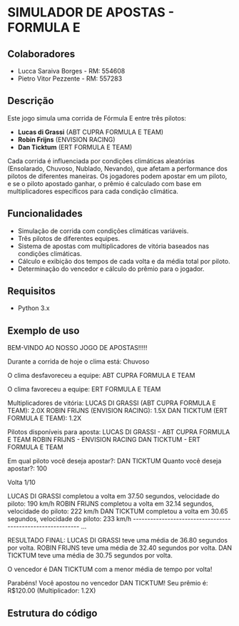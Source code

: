 <h1> SIMULADOR DE APOSTAS - FORMULA E </h1>

## Colaboradores
- Lucca Saraiva Borges - RM: 554608
- Pietro Vitor Pezzente - RM: 557283

## Descrição

Este jogo simula uma corrida de Fórmula E entre três pilotos:
- **Lucas di Grassi** (ABT CUPRA FORMULA E TEAM)
- **Robin Frijns** (ENVISION RACING)
- **Dan Ticktum** (ERT FORMULA E TEAM)

Cada corrida é influenciada por condições climáticas aleatórias (Ensolarado, Chuvoso, Nublado, Nevando), que afetam a performance dos pilotos de diferentes maneiras. Os jogadores podem apostar em um piloto, e se o piloto apostado ganhar, o prêmio é calculado com base em multiplicadores específicos para cada condição climática.

## Funcionalidades

- Simulação de corrida com condições climáticas variáveis.
- Três pilotos de diferentes equipes.
- Sistema de apostas com multiplicadores de vitória baseados nas condições climáticas.
- Cálculo e exibição dos tempos de cada volta e da média total por piloto.
- Determinação do vencedor e cálculo do prêmio para o jogador.

## Requisitos

- Python 3.x

## Exemplo de uso

<p>BEM-VINDO AO NOSSO JOGO DE APOSTAS!!!!!</p>
<p>Durante a corrida de hoje o clima está: Chuvoso</p>
<p>O clima desfavoreceu a equipe: ABT CUPRA FORMULA E TEAM</p>
<p></p>O clima favoreceu a equipe: ERT FORMULA E TEAM</p>

Multiplicadores de vitória:
LUCAS DI GRASSI (ABT CUPRA FORMULA E TEAM): 2.0X
ROBIN FRIJNS (ENVISION RACING): 1.5X
DAN TICKTUM (ERT FORMULA E TEAM): 1.2X

Pilotos disponíveis para aposta:
LUCAS DI GRASSI - ABT CUPRA FORMULA E TEAM
ROBIN FRIJNS - ENVISION RACING
DAN TICKTUM - ERT FORMULA E TEAM

Em qual piloto você deseja apostar?: DAN TICKTUM
Quanto você deseja apostar?: 100

<p>Volta 1/10</p> 
LUCAS DI GRASSI completou a volta em 37.50 segundos, velocidade do piloto: 190 km/h 
ROBIN FRIJNS completou a volta em 32.14 segundos, velocidade do piloto: 222 km/h 
DAN TICKTUM completou a volta em 30.65 segundos, velocidade do piloto: 233 km/h 
----------------------------------------------------------- ...

RESULTADO FINAL:
LUCAS DI GRASSI teve uma média de 36.80 segundos por volta.
ROBIN FRIJNS teve uma média de 32.40 segundos por volta.
DAN TICKTUM teve uma média de 30.75 segundos por volta.

<p>O vencedor é DAN TICKTUM com a menor média de tempo por volta!</p>
Parabéns! Você apostou no vencedor DAN TICKTUM!
Seu prêmio é: R$120.00 (Multiplicador: 1.2X)

## Estrutura do código

